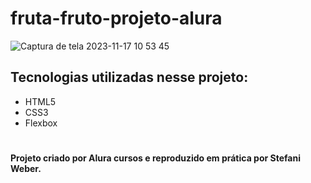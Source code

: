 # fruta-fruto-projeto-alura

![Captura de tela 2023-11-17 10 53 45](https://github.com/weberstefani/fruta-fruto-projeto-alura/assets/123468744/70b8cd05-9fb4-4598-9fff-9d63cd30081d)

## Tecnologias utilizadas nesse projeto:
* HTML5
* CSS3
* Flexbox

#
#### Projeto criado por Alura cursos e reproduzido em prática por Stefani Weber.
